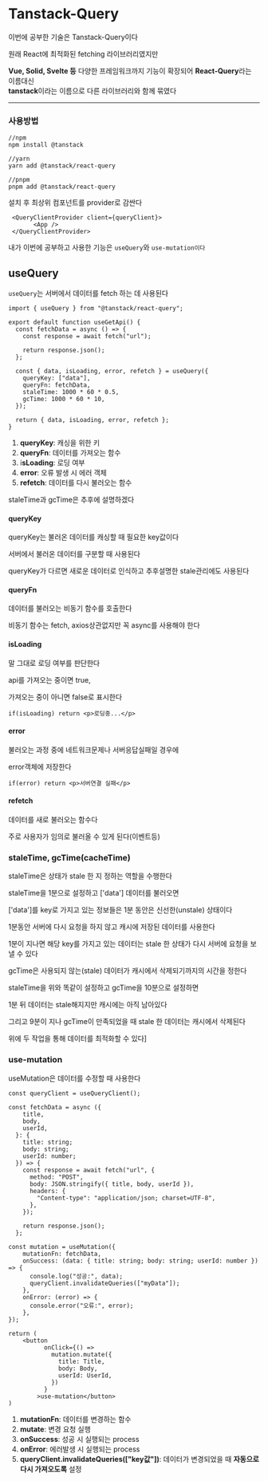 # Tanstack-Query

이번에 공부한 기술은 Tanstack-Query이다

원래 React에 최적화된 fetching 라이브러리였지만

**Vue, Solid, Svelte 등** 다양한 프레임워크까지 기능이 확장되어 **React-Query**라는 이름대신  
**tanstack**이라는 이름으로 다른 라이브러리와 함께 묶였다

---

### **사용방법**

```
//npm
npm install @tanstack

//yarn
yarn add @tanstack/react-query

//pnpm
pnpm add @tanstack/react-query
```

설치 후 최상위 컴포넌트를 provider로 감싼다

```
 <QueryClientProvider client={queryClient}>
       <App />
 </QueryClientProvider>
```

내가 이번에 공부하고 사용한 기능은 `useQuery`와 `use-mutation이다`

## useQuery

`useQuery`는 서버에서 데이터를 fetch 하는 데 사용된다

```
import { useQuery } from "@tanstack/react-query";

export default function useGetApi() {
  const fetchData = async () => {
    const response = await fetch("url");

    return response.json();
  };

  const { data, isLoading, error, refetch } = useQuery({
    queryKey: ["data"],
    queryFn: fetchData,
    staleTime: 1000 * 60 * 0.5,
    gcTime: 1000 * 60 * 10,
  });

  return { data, isLoading, error, refetch };
}
```

1.  **queryKey**: 캐싱을 위한 키
2.  **queryFn**: 데이터를 가져오는 함수
3.  i**sLoading**: 로딩 여부
4.  **error**: 오류 발생 시 에러 객체
5.  **refetch**: 데이터를 다시 불러오는 함수

staleTime과 gcTime은 추후에 설명하겠다

#### **queryKey**

queryKey는 불러온 데이터를 캐싱할 때 필요한 key값이다

서버에서 불러온 데이터를 구분할 때 사용된다

queryKey가 다르면 새로운 데이터로 인식하고 추후설명한 stale관리에도 사용된다

#### **queryFn**

데이터를 불러오는 비동기 함수를 호출한다

비동기 함수는 fetch, axios상관없지만 꼭 async를 사용해야 한다

#### **isLoading**

말 그대로 로딩 여부를 판단한다

api를 가져오는 중이면 true,

가져오는 중이 아니면 false로 표시한다

```
if(isLoading) return <p>로딩중...</p>
```

#### **error**

불러오는 과정 중에 네트워크문제나 서버응답실패일 경우에

error객체에 저장한다

```
if(error) return <p>서버연결 실패</p>
```

#### **refetch**

데이터를 새로 불러오는 함수다

주로 사용자가 임의로 불러올 수 있게 된다(이벤트등)

### **staleTime, gcTime(cacheTime)**

staleTime은 상태가 stale 한 지 정하는 역할을 수행한다

staleTime을 1분으로 설정하고 \['data'\] 데이터를 불러오면

\['data'\]를 key로 가지고 있는 정보들은 1분 동안은 신선한(unstale) 상태이다

1분동안 서버에 다시 요청을 하지 않고 캐시에 저장된 데이터를 사용한다

1분이 지나면 해당 key를 가지고 있는 데이터는 stale 한 상태가 다시 서버에 요청을 보낼 수 있다

gcTime은 사용되지 않는(stale) 데이터가 캐시에서 삭제되기까지의 시간을 정한다

staleTime을 위와 똑같이 설정하고 gcTime을 10분으로 설정하면

1분 뒤 데이터는 stale해지지만 캐시에는 아직 남아있다

그리고 9분이 지나 gcTime이 만족되었을 때 stale 한 데이터는 캐시에서 삭제된다

위에 두 작업을 통해 데이터를 최적화할 수 있다\]

### **use-mutation**

useMutation은 데이터를 수정할 때 사용한다

```
const queryClient = useQueryClient();

const fetchData = async ({
    title,
    body,
    userId,
  }: {
    title: string;
    body: string;
    userId: number;
  }) => {
    const response = await fetch("url", {
      method: "POST",
      body: JSON.stringify({ title, body, userId }),
      headers: {
        "Content-type": "application/json; charset=UTF-8",
      },
    });

    return response.json();
  };

const mutation = useMutation({
	mutationFn: fetchData,
	onSuccess: (data: { title: string; body: string; userId: number }) => {
  	  console.log("성공:", data);
      queryClient.invalidateQueries(["myData"]);
    },
    onError: (error) => {
      console.error("오류:", error);
    },
});

return (
	<button
          onClick={() =>
            mutation.mutate({
              title: Title,
              body: Body,
              userId: UserId,
            })
          }
        >use-mutation</button>
)
```

1.  **mutationFn**: 데이터를 변경하는 함수
2.  **mutate**: 변경 요청 실행
3.  **onSuccess**: 성공 시 실행되는 process
4.  **onError**: 에러발생 시 실행되는 process
5.  **queryClient.invalidateQueries(\["key값"\])**: 데이터가 변경되었을 때 **자동으로 다시 가져오도록** 설정
